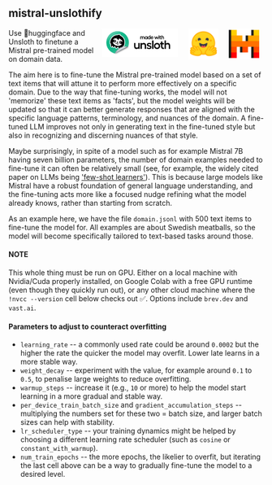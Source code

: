 ## mistral-unslothify

<img align="right" src="icons/mistral.png" width="60" hspace="10"> 
<img align="right" src="icons/hf.png" width="60" hspace="10"> 
<img align="right" src="icons/unsloth.png" width="150" hspace="10">
<p></p>

Use 🤗huggingface and Unsloth to finetune a Mistral pre-trained model on domain data.

The aim here is to fine-tune the Mistral pre-trained model based on a set of text items that will attune it to perform more effectively on a specific domain. Due to the way that fine-tuning works, the model will not 'memorize' these text items as 'facts', but the model weights will be updated so that it can better generate responses that are aligned with the specific language patterns, terminology, and nuances of the domain. A fine-tuned LLM improves not only in generating text in the fine-tuned style but also in recognizing and discerning nuances of that style. 


Maybe surprisingly, in spite of a model such as for example Mistral 7B having seven billion parameters, the number of domain examples needed to fine-tune it can often be relatively small (see, for example, the widely cited paper on LLMs being ['few-shot learners'](https://arxiv.org/abs/2005.14165)). This is because large models like Mistral have a robust foundation of general language understanding, and the fine-tuning acts more like a focused nudge refining what the model already knows, rather than starting from scratch.

As an example here, we have the file `domain.jsonl` with 500 text items to fine-tune the model for. All examples are about Swedish meatballs, so the model will become specifically tailored to text-based tasks around those.






#### NOTE
This whole thing must be run on GPU. Either on a local machine with Nvidia/Cuda properly installed, on Google Colab with a free GPU runtime (even though they quickly run out), or any other cloud machine where the `!nvcc --version` cell below checks out ✅. Options include `brev.dev` and `vast.ai`.



#### Parameters to adjust to counteract overfitting

- `learning_rate` -- a commonly used rate could be around `0.0002` but the higher the rate the quicker the model may overfit. Lower late learns in a more stable way.
- `weight_decay` -- experiment with the value, for example around `0.1` to `0.5`, to penalise large weights to reduce overfitting.
- `warmup_steps` -- increase it (e.g., `10` or more) to help the model start learning in a more gradual and stable way.
- `per_device_train_batch_size` and `gradient_accumulation_steps` -- multiplying the numbers set for these two = batch size, and larger batch sizes can help with stability.
- `lr_scheduler_type` -- your training dynamics might be helped by choosing a different learning rate scheduler (such as `cosine` or `constant_with_warmup`).
- `num_train_epochs` -- the more epochs, the likelier to overfit, but iterating the last cell above can be a way to gradually fine-tune the model to a desired level.
